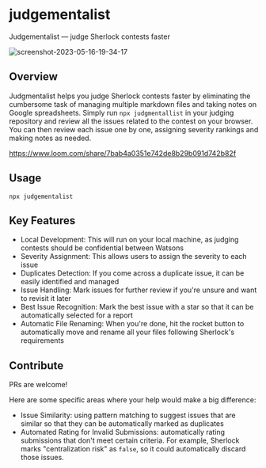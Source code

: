 # judgementalist

Judgementalist — judge Sherlock contests faster

![screenshot-2023-05-16-19-34-17](https://github.com/aviggiano/judgementalist/assets/3029017/abe5a366-8651-4bd5-a170-a448949a2a4f)

## Overview

Judgmentalist helps you judge Sherlock contests faster by eliminating the cumbersome task of managing multiple markdown files and taking notes on Google spreadsheets. Simply run `npx judgmentallist` in your judging repository and review all the issues related to the contest on your browser. You can then review each issue one by one, assigning severity rankings and making notes as needed.

https://www.loom.com/share/7bab4a0351e742de8b29b091d742b82f

## Usage

```
npx judgementalist
```

## Key Features

- Local Development: This will run on your local machine, as judging contests should be confidential between Watsons
- Severity Assignment: This allows users to assign the severity to each issue
- Duplicates Detection: If you come across a duplicate issue, it can be easily identified and managed
- Issue Handling: Mark issues for further review if you're unsure and want to revisit it later
- Best Issue Recognition: Mark the best issue with a star so that it can be automatically selected for a report
- Automatic File Renaming: When you're done, hit the rocket button to automatically move and rename all your files following Sherlock's requirements

## Contribute

PRs are welcome!

Here are some specific areas where your help would make a big difference:

- Issue Similarity: using pattern matching to suggest issues that are similar so that they can be automatically marked as duplicates
- Automated Rating for Invalid Submissions: automatically rating submissions that don't meet certain criteria. For example, Sherlock marks "centralization risk" as `false`, so it could automatically discard those issues.





